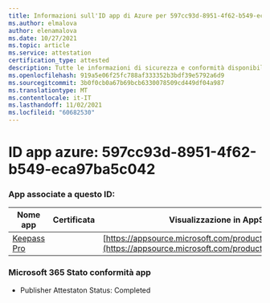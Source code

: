 ```yaml
---
title: Informazioni sull'ID app di Azure per 597cc93d-8951-4f62-b549-eca97ba5c042
ms.author: elmalova
author: elenamalova
ms.date: 10/27/2021
ms.topic: article
ms.service: attestation
certification_type: attested
description: Tutte le informazioni di sicurezza e conformità disponibili per 597cc93d-8951-4f62-b549-eca97ba5c042.
ms.openlocfilehash: 919a5e06f25fc788af333352b3bdf39e5792a6d9
ms.sourcegitcommit: 3b0f0cb0a67b69bcb6330078509cd449df04a987
ms.translationtype: MT
ms.contentlocale: it-IT
ms.lasthandoff: 11/02/2021
ms.locfileid: "60682530"
---
```

# <a name="azure-app-id-597cc93d-8951-4f62-b549-eca97ba5c042"></a>ID app azure: 597cc93d-8951-4f62-b549-eca97ba5c042


### <a name="apps-associated-with-this-id"></a>App associate a questo ID:
| **Nome app** | **Certificata** | **Visualizzazione in AppSource** |
|--------------|---------------|-----------------------|
| [Keepass Pro](https://docs.microsoft.com/microsoft-365-app-certification/forward/WA200003336) |  | [https://appsource.microsoft.com/product/office/WA200003336](https://appsource.microsoft.com/product/office/WA200003336) |

### <a name="microsoft-365-app-compliance-status"></a>Microsoft 365 Stato conformità app
- Publisher Attestaton Status: Completed
